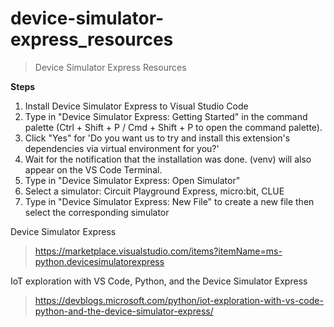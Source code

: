 # device-simulator-express_resources
> Device Simulator Express Resources

**Steps**
1. Install Device Simulator Express to Visual Studio Code
2. Type in "Device Simulator Express: Getting Started" in the command palette (Ctrl + Shift + P / Cmd + Shift + P to open the command palette).
3. Click "Yes" for 'Do you want us to try and install this extension's dependencies via virtual environment for you?'
4. Wait for the notification that the installation was done. (venv) will also appear on the VS Code Terminal.
5. Type in "Device Simulator Express: Open Simulator"
6. Select a simulator: Circuit Playground Express, micro:bit, CLUE
7. Type in "Device Simulator Express: New File" to create a new file then select the corresponding simulator


Device Simulator Express
> https://marketplace.visualstudio.com/items?itemName=ms-python.devicesimulatorexpress

IoT exploration with VS Code, Python, and the Device Simulator Express
> https://devblogs.microsoft.com/python/iot-exploration-with-vs-code-python-and-the-device-simulator-express/

